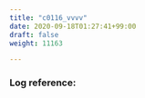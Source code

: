 ```yaml
---
title: "c0116_vvvv"
date: 2020-09-18T01:27:41+99:00
draft: false
weight: 11163

---
```


### Log reference: <no value>

```
